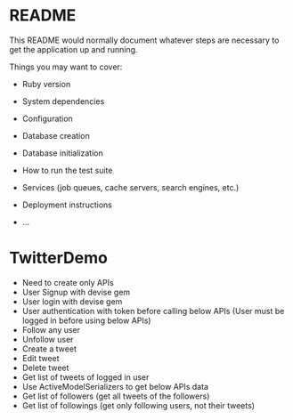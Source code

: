 # README

This README would normally document whatever steps are necessary to get the
application up and running.

Things you may want to cover:

* Ruby version

* System dependencies

* Configuration

* Database creation

* Database initialization

* How to run the test suite

* Services (job queues, cache servers, search engines, etc.)

* Deployment instructions

* ...
# TwitterDemo

- Need to create only APIs
- User Signup with devise gem
- User login with devise gem
- User authentication with token before calling below APIs (User must be logged in before using below APIs)
- Follow any user
- Unfollow user
- Create a tweet
- Edit tweet
- Delete tweet
- Get list of tweets of logged in user
- Use ActiveModelSerializers to get below APIs data
- Get list of followers (get all tweets of the followers)
- Get list of followings (get only following users, not their tweets)